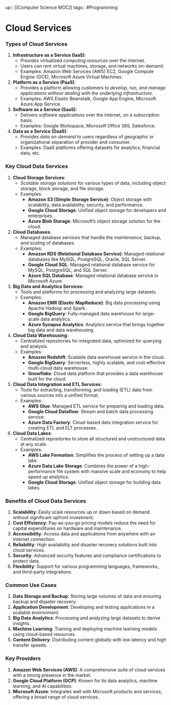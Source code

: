 up:: [[Computer Science MOC]]
tags:: #Programming  
# Cloud Services
### Types of Cloud Services
1. **Infrastructure as a Service (IaaS)**:
   - Provides virtualized *computing resources* over the internet.
   - Users can rent virtual machines, storage, and networks on-demand.
   - Examples: Amazon Web Services (AWS) EC2, Google Compute Engine (GCE), Microsoft Azure Virtual Machines.
2. **Platform as a Service (PaaS)**:
   - Provides a platform allowing customers to *develop, run, and manage applications without dealing with the underlying infrastructure.*
   - Examples: AWS Elastic Beanstalk, Google App Engine, Microsoft Azure App Service.
3. **Software as a Service (SaaS)**:
   - Delivers *software applications* over the internet, on a subscription basis.
   - Examples: Google Workspace, Microsoft Office 365, Salesforce.
4. **Data as a Service (DaaS)**:
   - Provides *data on-demand* to users regardless of geographic or organizational separation of provider and consumer.
   - Examples: DaaS platforms offering datasets for analytics, financial data, etc.

### Key Cloud Data Services
1. **Cloud Storage Services**:
   - *Scalable storage solutions* for various types of data, including object storage, block storage, and file storage.
   - Examples:
     - **Amazon S3 (Simple Storage Service)**: Object storage with scalability, data availability, security, and performance.
     - **Google Cloud Storage**: Unified object storage for developers and enterprises.
     - **Azure Blob Storage**: Microsoft’s object storage solution for the cloud.
2. **Cloud Databases**:
   - Managed database services that handle the *maintenance, backup, and scaling* of databases.
   - Examples:
     - **Amazon RDS (Relational Database Service)**: Managed relational databases like MySQL, PostgreSQL, Oracle, SQL Server.
     - **Google Cloud SQL**: Managed relational database service for MySQL, PostgreSQL, and SQL Server.
     - **Azure SQL Database**: Managed relational database service in Microsoft Azure.
3. **Big Data and Analytics Services**:
   - Tools and platforms for processing and analyzing large datasets.
   - Examples:
     - **Amazon EMR (Elastic MapReduce)**: Big data processing using Apache Hadoop and Spark.
     - **Google BigQuery**: Fully-managed data warehouse for large-scale data analytics.
     - **Azure Synapse Analytics**: Analytics service that brings together big data and data warehousing.
4. **Cloud Data Warehousing**:
   - Centralized repositories for integrated data, optimized for querying and analysis.
   - Examples:
     - **Amazon Redshift**: Scalable data warehouse service in the cloud.
     - **Google BigQuery**: Serverless, highly scalable, and cost-effective multi-cloud data warehouse.
     - **Snowflake**: Cloud data platform that provides a data warehouse built for the cloud.
5. **Cloud Data Integration and ETL Services**:
   - Tools for extracting, transforming, and loading (ETL) data from various sources into a unified format.
   - Examples:
     - **AWS Glue**: Managed ETL service for preparing and loading data.
     - **Google Cloud Dataflow**: Stream and batch data processing service.
     - **Azure Data Factory**: Cloud-based data integration service for creating ETL and ELT processes.
6. **Cloud Data Lakes**:
   - Centralized repositories to store all structured and unstructured data at any scale.
   - Examples:
     - **AWS Lake Formation**: Simplifies the process of setting up a data lake.
     - **Azure Data Lake Storage**: Combines the power of a high-performance file system with massive scale and economy to help speed up analytics.
     - **Google Cloud Storage**: Unified object storage for building data lakes.

### Benefits of Cloud Data Services
1. **Scalability**: Easily scale resources up or down based on demand without significant upfront investment.
2. **Cost Efficiency**: Pay-as-you-go pricing models reduce the need for capital expenditures on hardware and maintenance.
3. **Accessibility**: Access data and applications from anywhere with an internet connection.
4. **Reliability**: High availability and disaster recovery solutions built into cloud services.
5. **Security**: Advanced security features and compliance certifications to protect data.
6. **Flexibility**: Support for various programming languages, frameworks, and third-party integrations.

### Common Use Cases
1. **Data Storage and Backup**: Storing large volumes of data and ensuring backup and disaster recovery.
2. **Application Development**: Developing and testing applications in a scalable environment.
3. **Big Data Analytics**: Processing and analyzing large datasets to derive insights.
4. **Machine Learning**: Training and deploying machine learning models using cloud-based resources.
5. **Content Delivery**: Distributing content globally with low latency and high transfer speeds.

### Key Providers
1. **Amazon Web Services (AWS)**: A comprehensive suite of cloud services with a strong presence in the market.
2. **Google Cloud Platform (GCP)**: Known for its data analytics, machine learning, and AI capabilities.
3. **Microsoft Azure**: Integrates well with Microsoft products and services, offering a broad range of cloud services.
